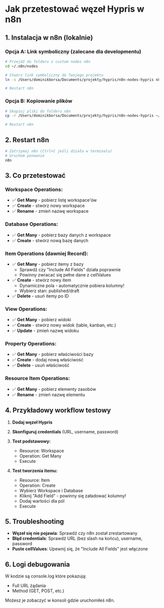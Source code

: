 # Jak przetestować węzeł Hypris w n8n

## 1. Instalacja w n8n (lokalnie)

### Opcja A: Link symboliczny (zalecane dla developmentu)
```bash
# Przejdź do folderu z custom nodes n8n
cd ~/.n8n/nodes

# Stwórz link symboliczny do Twojego projektu
ln -s /Users/dominikborsa/Documents/projekty/hypris/n8n-nodes-hypris n8n-nodes-hypris

# Restart n8n
```

### Opcja B: Kopiowanie plików
```bash
# Skopiuj pliki do folderu n8n
cp -r /Users/dominikborsa/Documents/projekty/hypris/n8n-nodes-hypris ~/.n8n/nodes/

# Restart n8n
```

## 2. Restart n8n
```bash
# Zatrzymaj n8n (Ctrl+C jeśli działa w terminalu)
# Uruchom ponownie
n8n
```

## 3. Co przetestować

### Workspace Operations:
- ✅ **Get Many** - pobierz listę workspace'ów
- ✅ **Create** - stwórz nowy workspace
- ✅ **Rename** - zmień nazwę workspace

### Database Operations:
- ✅ **Get Many** - pobierz bazy danych z workspace
- ✅ **Create** - stwórz nową bazę danych

### Item Operations (dawniej Record):
- ✅ **Get Many** - pobierz itemy z bazy
  - Sprawdź czy "Include All Fields" działa poprawnie
  - Powinny zwracać się pełne dane z cellValues
- ✅ **Create** - stwórz nowy item
  - Dynamiczne pola - automatycznie pobiera kolumny!
  - Wybierz stan: published/draft
- ✅ **Delete** - usuń itemy po ID

### View Operations:
- ✅ **Get Many** - pobierz widoki
- ✅ **Create** - stwórz nowy widok (table, kanban, etc.)
- ✅ **Update** - zmień nazwę widoku

### Property Operations:
- ✅ **Get Many** - pobierz właściwości bazy
- ✅ **Create** - dodaj nową właściwość
- ✅ **Delete** - usuń właściwość

### Resource Item Operations:
- ✅ **Get Many** - pobierz elementy zasobów
- ✅ **Rename** - zmień nazwę elementu

## 4. Przykładowy workflow testowy

1. **Dodaj węzeł Hypris**
2. **Skonfiguruj credentials** (URL, username, password)
3. **Test podstawowy:**
   - Resource: Workspace
   - Operation: Get Many
   - Execute

4. **Test tworzenia itemu:**
   - Resource: Item
   - Operation: Create
   - Wybierz Workspace i Database
   - Kliknij "Add Field" - powinny się załadować kolumny!
   - Dodaj wartości dla pól
   - Execute

## 5. Troubleshooting

- **Węzeł się nie pojawia**: Sprawdź czy n8n został zrestartowany
- **Błąd credentials**: Sprawdź URL (bez slash na końcu), username, password
- **Puste cellValues**: Upewnij się, że "Include All Fields" jest włączone

## 6. Logi debugowania

W kodzie są console.log które pokazują:
- Full URL żądania
- Method (GET, POST, etc.)

Możesz je zobaczyć w konsoli gdzie uruchomiłeś n8n.
